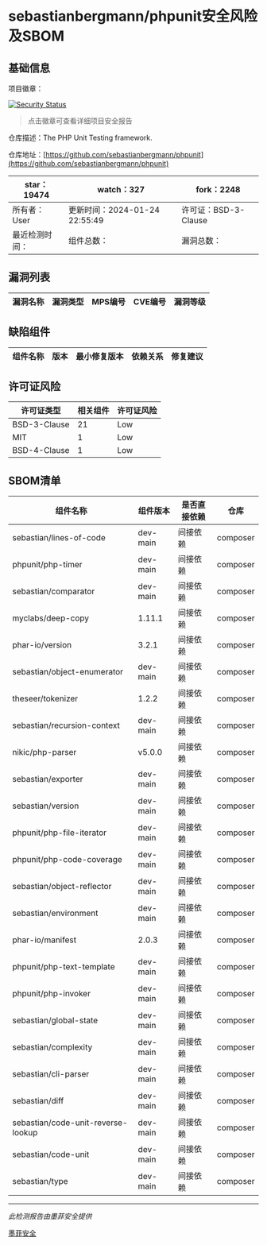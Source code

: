 # sebastianbergmann/phpunit安全风险及SBOM

## 基础信息

项目徽章：

[![Security Status](https://www.murphysec.com/platform3/v31/badge/1750245718394830848.svg)](https://www.murphysec.com/console/report/1692603591126044672/1750245718394830848)

> 点击徽章可查看详细项目安全报告

仓库描述：The PHP Unit Testing framework.

仓库地址：[https://github.com/sebastianbergmann/phpunit](https://github.com/sebastianbergmann/phpunit)

| star：19474 | watch：327 | fork：2248 |
| ----------- | -------------- | ------------ |
| 所有者：User | 更新时间：2024-01-24 22:55:49 | 许可证：BSD-3-Clause |
| 最近检测时间： | 组件总数： | 漏洞总数： |




## 漏洞列表

| 漏洞名称 | 漏洞类型 | MPS编号 | CVE编号 | 漏洞等级 |
| ------- | ------ | ------- | ------ | ----- |





## 缺陷组件

| 组件名称 | 版本 | 最小修复版本 | 依赖关系 | 修复建议 |
| -------- | ---- | ------------ | -------- | -------- |





## 许可证风险

| 许可证类型 | 相关组件 | 许可证风险 |
| ---------- | -------- | ---------- |
|BSD-3-Clause|21|Low|
|MIT|1|Low|
|BSD-4-Clause|1|Low|




## SBOM清单

| 组件名称 | 组件版本 | 是否直接依赖 | 仓库 |
| -------- | -------- | ------------ | ---- |
|sebastian/lines-of-code|dev-main|间接依赖|composer|
|phpunit/php-timer|dev-main|间接依赖|composer|
|sebastian/comparator|dev-main|间接依赖|composer|
|myclabs/deep-copy|1.11.1|间接依赖|composer|
|phar-io/version|3.2.1|间接依赖|composer|
|sebastian/object-enumerator|dev-main|间接依赖|composer|
|theseer/tokenizer|1.2.2|间接依赖|composer|
|sebastian/recursion-context|dev-main|间接依赖|composer|
|nikic/php-parser|v5.0.0|间接依赖|composer|
|sebastian/exporter|dev-main|间接依赖|composer|
|sebastian/version|dev-main|间接依赖|composer|
|phpunit/php-file-iterator|dev-main|间接依赖|composer|
|phpunit/php-code-coverage|dev-main|间接依赖|composer|
|sebastian/object-reflector|dev-main|间接依赖|composer|
|sebastian/environment|dev-main|间接依赖|composer|
|phar-io/manifest|2.0.3|间接依赖|composer|
|phpunit/php-text-template|dev-main|间接依赖|composer|
|phpunit/php-invoker|dev-main|间接依赖|composer|
|sebastian/global-state|dev-main|间接依赖|composer|
|sebastian/complexity|dev-main|间接依赖|composer|
|sebastian/cli-parser|dev-main|间接依赖|composer|
|sebastian/diff|dev-main|间接依赖|composer|
|sebastian/code-unit-reverse-lookup|dev-main|间接依赖|composer|
|sebastian/code-unit|dev-main|间接依赖|composer|
|sebastian/type|dev-main|间接依赖|composer|


------

*此检测报告由墨菲安全提供*

[墨菲安全](www.murphysec.com)